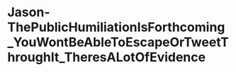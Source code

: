 # Jason-ThePublicHumiliationIsForthcoming_YouWontBeAbleToEscapeOrTweetThroughIt_TheresALotOfEvidence